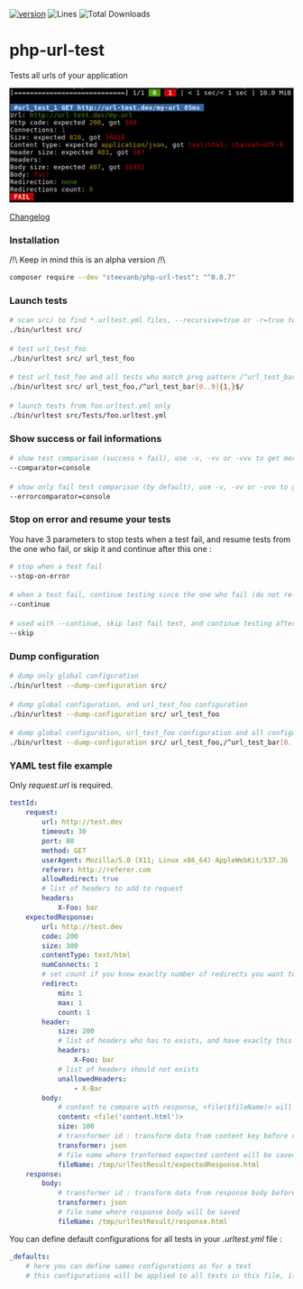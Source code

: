 [![version](https://img.shields.io/badge/alpha-0.0.7-red.svg)](https://github.com/steevanb/php-url-test/tree/0.0.7)
![Lines](https://img.shields.io/badge/code%20lines-2896-green.svg)
![Total Downloads](https://poser.pugx.org/steevanb/php-url-test/downloads)

php-url-test
============

Tests all urls of your application

![Url test](example.jpg)

[Changelog](changelog.md)

### Installation

/!\ Keep in mind this is an alpha version /!\

```bash
composer require --dev "steevanb/php-url-test": "^0.0.7"
```

### Launch tests

```bash
# scan src/ to find *.urltest.yml files, --recursive=true or -r=true to do it recursively
./bin/urltest src/

# test url_test_foo
./bin/urltest src/ url_test_foo

# test url_test_foo and all tests who match preg pattern /^url_test_bar[0..9]{1,}$/
./bin/urltest src/ url_test_foo,/^url_test_bar[0..9]{1,}$/

# launch tests from foo.urltest.yml only
./bin/urltest src/Tests/foo.urltest.yml
```

### Show success or fail informations

```bash
# show test comparison (success + fail), use -v, -vv or -vvv to get more informations
--comparator=console

# show only fail test comparison (by default), use -v, -vv or -vvv to get more informations
--errorcomparator=console
```

### Stop on error and resume your tests

You have 3 parameters to stop tests when a test fail, and resume tests from the one who fail, or skip it and continue after this one :

```bash
# stop when a test fail
--stop-on-error

# when a test fail, continue testing since the one who fail (do not re-test previous ones)
--continue

# used with --continue, skip last fail test, and continue testing after this one (do not re-test previous ones)
--skip
```

### Dump configuration

```bash
# dump only global configuration
./bin/urltest --dump-configuration src/

# dump global configuration, and url_test_foo configuration
./bin/urltest --dump-configuration src/ url_test_foo

# dump global configuration, url_test_foo configuration and all configurations who id match preg pattern /^url_test_bar[0..9]{1,}$/
./bin/urltest --dump-configuration src/ url_test_foo,/^url_test_bar[0..9]{1,}$/
```

### YAML test file example

Only _request.url_ is required.

```yaml
testId:
    request:
        url: http://test.dev
        timeout: 30
        port: 80
        method: GET
        userAgent: Mozilla/5.0 (X11; Linux x86_64) AppleWebKit/537.36 (KHTML, like Gecko) Chrome/56.0.2924.87 Safari/537.36
        referer: http://referer.com
        allowRedirect: true
        # list of headers to add to request
        headers:
            X-Foo: bar
    expectedResponse:
        url: http://test.dev
        code: 200
        size: 300
        contentType: text/html
        numConnects: 1
        # set count if you know exaclty number of redirects you want to test, or min/max
        redirect:
            min: 1
            max: 1
            count: 1
        header:
            size: 200
            # list of headers who has to exists, and have exaclty this value
            headers:
                X-Foo: bar
            # list of headers should not exists
            unallowedHeaders:
                - X-Bar
        body:
            # content to compare with response, <file($fileName)> will get content of $fileName
            content: <file('content.html')>
            size: 100
            # transformer id : transform data from content key before comparing it to response
            transformer: json
            # file name where tranformed expected content will be saved, if you need to test your transformer for example
            fileName: /tmp/urlTestResult/expectedResponse.html
    response:
        body:
            # transformer id : transform data from response body before comparing it to expected response
            transformer: json
            # file name where response body will be saved
            fileName: /tmp/urlTestResult/response.html
```

You can define default configurations for all tests in your _.urltest.yml_ file :
```yaml
_defaults:
    # here you can define sames configurations as for a test
    # this configurations will be applied to all tests in this file, if value is not defined, null or ~
```
